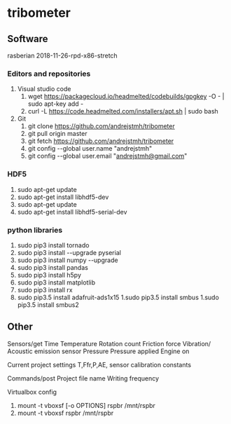 # tribometer

## Software
rasberian 2018-11-26-rpd-x86-stretch
### Editors and repositories
1. Visual studio code
	1. wget https://packagecloud.io/headmelted/codebuilds/gpgkey -O - | sudo apt-key add -
	1. curl -L https://code.headmelted.com/installers/apt.sh | sudo bash
1. Git
	1. git clone https://github.com/andrejstmh/tribometer
	1. git pull origin master
	1. git fetch https://github.com/andrejstmh/tribometer
	1. git config --global user.name "andrejstmh"
	1. git config --global user.email "andrejstmh@gmail.com"

### HDF5
1. sudo apt-get update
1. sudo apt-get install libhdf5-dev
1. sudo apt-get update
1. sudo apt-get install libhdf5-serial-dev

### python libraries
1. sudo pip3 install tornado
1. sudo pip3 install --upgrade pyserial
1. sudo pip3 install numpy --upgrade
1. sudo pip3 install pandas
1. sudo pip3 install h5py
1. sudo pip3 install matplotlib
1. sudo pip3 install rx
1. sudo pip3.5 install adafruit-ads1x15
1.sudo pip3.5 install smbus
1.sudo pip3.5 install smbus2

## Other
Sensors/get
Time
Temperature
Rotation count
Friction force
Vibration/ Acoustic emission sensor
Pressure
Pressure applied
Engine on

Current project settings
	T,Ffr,P,AE, sensor calibration constants


Commands/post
Project file name
Writing frequency

Virtualbox config
1. mount -t vboxsf [-o OPTIONS] rspbr /mnt/rspbr
1. mount -t vboxsf rspbr /mnt/rspbr
